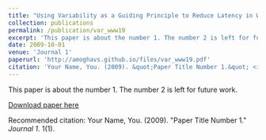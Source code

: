 ```yaml
---
title: "Using Variability as a Guiding Principle to Reduce Latency in Web Applications via OS Profiling"
collection: publications
permalink: /publication/var_www19
excerpt: 'This paper is about the number 1. The number 2 is left for future work.'
date: 2009-10-01
venue: 'Journal 1'
paperurl: 'http://amoghavs.github.io/files/var_www19.pdf'
citation: 'Your Name, You. (2009). &quot;Paper Title Number 1.&quot; <i>Journal 1</i>. 1(1).'
---
```

This paper is about the number 1. The number 2 is left for future work.

[Download paper here](http://amoghavs.github.io/files/var_www19.pdf)

Recommended citation: Your Name, You. (2009). "Paper Title Number 1." <i>Journal 1</i>. 1(1).
